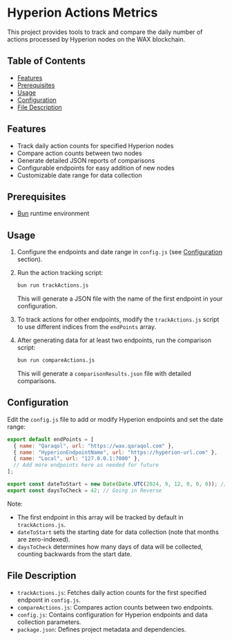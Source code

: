 # Hyperion Actions Metrics

This project provides tools to track and compare the daily number of actions processed by Hyperion nodes on the WAX blockchain.

## Table of Contents

- [Features](#features)
- [Prerequisites](#prerequisites)
- [Usage](#usage)
- [Configuration](#configuration)
- [File Description](#file-description)

## Features

- Track daily action counts for specified Hyperion nodes
- Compare action counts between two nodes
- Generate detailed JSON reports of comparisons
- Configurable endpoints for easy addition of new nodes
- Customizable date range for data collection

## Prerequisites

- [Bun](https://bun.sh/) runtime environment

## Usage

1. Configure the endpoints and date range in `config.js` (see [Configuration](#configuration) section).

2. Run the action tracking script:

   ```bash
   bun run trackActions.js
   ```

   This will generate a JSON file with the name of the first endpoint in your configuration.

3. To track actions for other endpoints, modify the `trackActions.js` script to use different indices from the `endPoints` array.

4. After generating data for at least two endpoints, run the comparison script:
   ```bash
   bun run compareActions.js
   ```
   This will generate a `comparisonResults.json` file with detailed comparisons.

## Configuration

Edit the `config.js` file to add or modify Hyperion endpoints and set the date range:

```javascript
export default endPoints = [
  { name: "Qaraqol", url: "https://wax.qaraqol.com" },
  { name: "HyperionEndpointName", url: "https://hyperion-url.com" },
  { name: "Local", url: "127.0.0.1:7000" },
  // Add more endpoints here as needed for future
];

export const dateToStart = new Date(Date.UTC(2024, 9, 12, 0, 0, 0)); // Current Date month starts from 0, the example shows 12th October 2024, 12 AM.
export const daysToCheck = 42; // Going in Reverse
```

Note:

- The first endpoint in this array will be tracked by default in `trackActions.js`.
- `dateToStart` sets the starting date for data collection (note that months are zero-indexed).
- `daysToCheck` determines how many days of data will be collected, counting backwards from the start date.

## File Description

- `trackActions.js`: Fetches daily action counts for the first specified endpoint in `config.js`.
- `compareActions.js`: Compares action counts between two endpoints.
- `config.js`: Contains configuration for Hyperion endpoints and data collection parameters.
- `package.json`: Defines project metadata and dependencies.
